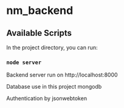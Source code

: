 # nm_backend

## Available Scripts

In the project directory, you can run:

### `node server`


Backend server run on http://localhost:8000

Database use in this project mongodb

Authentication by jsonwebtoken

